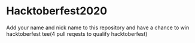# Hacktoberfest2020
Add your name and nick name to this repository and have a chance to win hacktoberfest tee(4 pull reqests to qualify hacktoberfest)
